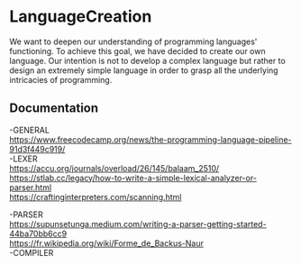 # LanguageCreation
We want to deepen our understanding of programming languages' functioning. To achieve this goal, we have decided to create our own language. Our intention is not to develop a complex language but rather to design an extremely simple language in order to grasp all the underlying intricacies of programming.

## Documentation
-GENERAL     
  https://www.freecodecamp.org/news/the-programming-language-pipeline-91d3f449c919/    
-LEXER    
https://accu.org/journals/overload/26/145/balaam_2510/   
https://stlab.cc/legacy/how-to-write-a-simple-lexical-analyzer-or-parser.html   
https://craftinginterpreters.com/scanning.html    

-PARSER   
https://supunsetunga.medium.com/writing-a-parser-getting-started-44ba70bb6cc9   
https://fr.wikipedia.org/wiki/Forme_de_Backus-Naur   
-COMPILER    
   

